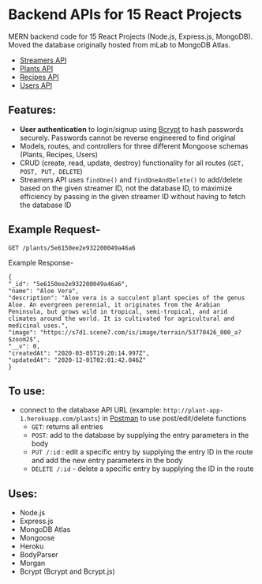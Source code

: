 # Backend APIs for 15 React Projects 
MERN backend code for 15 React Projects (Node.js, Express.js, MongoDB).   
Moved the database originally hosted from mLab to MongoDB Atlas. 
* [Streamers API](http://plant-app-1.herokuapp.com/streamers)
* [Plants API](http://plant-app-1.herokuapp.com/plants) 
* [Recipes API](http://plant-app-1.herokuapp.com/recipes)
* [Users API](http://plant-app-1.herokuapp.com/users)

## Features: 
- **User authentication** to login/signup using [Bcrypt](https://www.npmjs.com/package/bcryptjs) to hash passwords securely. Passwords cannot be reverse engineered to find original 
- Models, routes, and controllers for three different Mongoose schemas (Plants, Recipes, Users) 
- CRUD (create, read, update, destroy) functionality for all routes (`GET, POST, PUT, DELETE`) 
- Streamers API uses `findOne()` and `findOneAndDelete()` to add/delete based on the given streamer ID, not the database ID, to maximize efficiency by passing in the given streamer ID without having to fetch the database ID 

## Example Request-

`GET /plants/5e6150ee2e932200049a46a6`

Example Response-
```
{
"_id": "5e6150ee2e932200049a46a6",
"name": "Aloe Vera",
"description": "Aloe vera is a succulent plant species of the genus Aloe. An evergreen perennial, it originates from the Arabian Peninsula, but grows wild in tropical, semi-tropical, and arid climates around the world. It is cultivated for agricultural and medicinal uses.",
"image": "https://s7d1.scene7.com/is/image/terrain/53770426_000_a?$zoom2$",
"__v": 0,
"createdAt": "2020-03-05T19:20:14.997Z",
"updatedAt": "2020-12-01T02:01:42.046Z"
}
``` 
## To use: 
- connect to the database API URL (example: `http://plant-app-1.herokuapp.com/plants`) in [Postman](https://www.postman.com/) to use post/edit/delete functions 
  - `GET`: returns all entries 
  - `POST`: add to the database by supplying the entry parameters in the body 
  - `PUT /:id` : edit a specific entry by supplying the entry ID in the route and add the new entry parameters in the body  
  - `DELETE /:id` - delete a specific entry by supplying the ID in the route 

## Uses: 
- Node.js
- Express.js
- MongoDB Atlas
- Mongoose 
- Heroku 
- BodyParser 
- Morgan 
- Bcrypt (Bcrypt and Bcrypt.js) 

